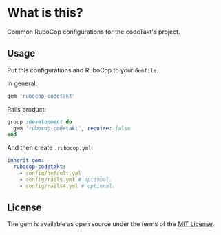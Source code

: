 # What is this?

Common RuboCop configurations for the codeTakt's project.

## Usage

Put this configurations and RuboCop to your `Gemfile`.

In general:

```ruby
gem 'rubocop-codetakt'
```

Rails product:

```ruby
group :development do
  gem 'rubocop-codetakt', require: false
end
```

And then create `.rubocop.yml`.

```yaml
inherit_gem:
  rubocop-codetakt:
    - config/default.yml
    - config/rails.yml # optional.
    - config/rails4.yml # optional.
```

## License

The gem is available as open source under the terms of the [MIT License](http://opensource.org/licenses/MIT).
